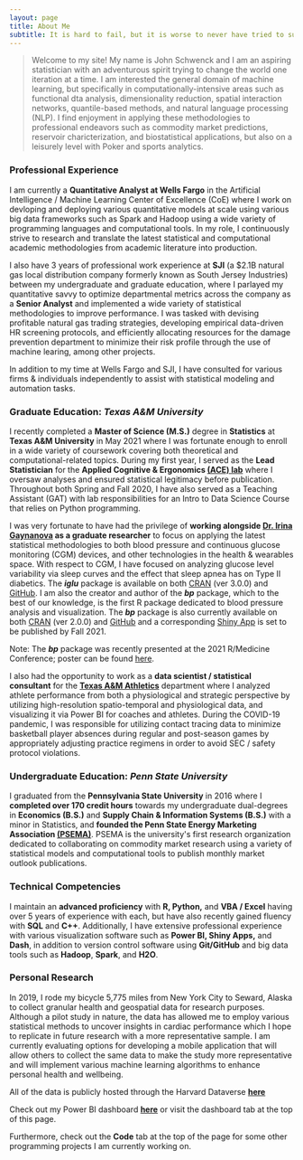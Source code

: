 ```yaml
---
layout: page
title: About Me
subtitle: It is hard to fail, but it is worse to never have tried to succeed. - Theodore Roosevelt
---
```


> Welcome to my site! My name is John Schwenck and I am an aspiring statistician with an adventurous spirit trying to change the world one iteration at a time. I am interested the general domain of machine learning, but specifically in computationally-intensive areas such as functional dta analysis, dimensionality reduction, spatial interaction networks, quantile-based methods, and natural language processing (NLP). I find enjoyment in applying these methodologies to professional endeavors such as commodity market predictions, reservoir charicterization, and biostatistical applications, but also on a leisurely level with Poker and sports analytics.

### Professional Experience
I am currently a **Quantitative Analyst at Wells Fargo** in the Artificial Intelligence / Machine Learning Center of Excellence (CoE) where I work on devloping and deploying various quantitative models at scale using various big data frameworks such as Spark and Hadoop using a wide variety of programming languages and computational tools. In my role, I continuously strive to research and translate the latest statistical and computational academic methodologies from academic literature into production.

I also have 3 years of professional work experience at **SJI** (a $2.1B natural gas local distribution company formerly known as South Jersey Industries) between my undergraduate and graduate education, where I parlayed my quantitative savvy to optimize departmental metrics across the company as a **Senior Analyst** and implemented a wide variety of statistical methodologies to improve performance. I was tasked with devising profitable natural gas trading strategies, developing empirical data-driven HR screening protocols, and efficiently allocating resources for the damage prevention department to minimize their risk profile through the use of machine learing, among other projects. 

In addition to my time at Wells Fargo and SJI, I have consulted for various firms & individuals independently to assist with statistical modeling and automation tasks. 

### Graduate Education: *Texas A&M University*
I recently completed a **Master of Science (M.S.)** degree in **Statistics** at **Texas A&M University** in May 2021 where I was fortunate enough to enroll in a wide variety of coursework covering both theoretical and computational-related topics. During my first year, I served as the **Lead Statistician** for the **Applied Cognitive & Ergonomics [(ACE) lab](https://acelab.tamu.edu/)** where I oversaw analyses and ensured statistical legitimacy before publication. Throughout both Spring and Fall 2020, I have also served as a Teaching Assistant (GAT) with lab responsibilities for an Intro to Data Science Course that relies on Python programming. 

I was very fortunate to have had the privilege of **working alongside [Dr. Irina Gaynanova](https://irinagain.github.io/) as a graduate researcher** to focus on applying the latest statistical methodologies to both blood pressure and continuous glucose monitoring (CGM) devices, and other technologies in the health & wearables space. With respect to CGM, I have focused on analyzing glucose level variability via sleep curves and the effect that sleep apnea has on Type II diabetics. The ***iglu*** package is available on both [CRAN](https://cran.r-project.org/web/packages/iglu/index.html) (ver 3.0.0) and [GitHub](https://github.com/irinagain/iglu). I am also the creator and author of the ***bp*** package, which to the best of our knowledge, is the first R package dedicated to blood pressure analysis and visualization. The ***bp*** package is also currently available on both [CRAN](https://cran.r-project.org/web/packages/bp/index.html) (ver 2.0.0) and [GitHub](https://github.com/johnschwenck/bp) and a corresponding [Shiny App](https://github.com/irinagain/bpshiny) is set to be published by Fall 2021.

Note: The ***bp*** package was recently presented at the 2021 R/Medicine Conference; poster can be found [here](https://johnschwenck.github.io/img/R_Med_Poster_bp.pdf).

I also had the opportunity to work as a **data scientist / statistical consultant** for the **[Texas A&M Athletics](https://www.tamu.edu/athletics/index.html)** department where I analyzed athlete performance from both a physiological and strategic perspective by utilizing high-resolution spatio-temporal and physiological data, and visualizing it via Power BI for coaches and athletes. During the COVID-19 pandemic, I was responsible for utilizing contact tracing data to minimize basketball player absences during regular and post-season games by appropriately adjusting practice regimens in order to avoid SEC / safety protocol violations. 

### Undergraduate Education: *Penn State University*
I graduated from the **Pennsylvania State University** in 2016 where I **completed over 170 credit hours** towards my undergraduate dual-degrees in **Economics (B.S.)** and **Supply Chain & Information Systems (B.S.)** with a minor in Statistics, and **founded the Penn State Energy Marketing Association [(PSEMA)](https://www.pennstateema.com/)**. PSEMA is the university's first research organization dedicated to collaborating on commodity market research using a variety of statistical models and computational tools to publish monthly market outlook publications.

### Technical Competencies
I maintain an **advanced proficiency** with **R, Python,** and **VBA / Excel** having over 5 years of experience with each, but have also recently gained fluency with **SQL** and **C++**. Additionally, I have extensive professional experience with various visualization software such as **Power BI, Shiny Apps,** and **Dash**, in addition to version control software using **Git/GitHub** and big data tools such as **Hadoop**, **Spark**, and **H2O**.

### Personal Research
In 2019, I rode my bicycle 5,775 miles from New York City to Seward, Alaska to collect granular health and geospatial data for research purposes. Although a pilot study in nature, the data has allowed me to employ various statistical methods to uncover insights in cardiac performance which I hope to replicate in future research with a more representative sample. I am currently evaluating options for developing a mobile application that will allow others to collect the same data to make the study more representative and will implement various machine learning algorithms to enhance personal health and wellbeing. 

All of the data is publicly hosted through the Harvard Dataverse **[here](https://dataverse.harvard.edu/dataverse/r4r)**

Check out my Power BI dashboard **[here](https://app.powerbi.com/view?r=eyJrIjoiYjdmYTAzMmEtZjllZS00Mzg4LTljZDMtMTQ1Y2EyODJkNmQ1IiwidCI6IjY4ZjM4MWUzLTQ2ZGEtNDdiOS1iYTU3LTZmMzIyYjhmMGRhMSIsImMiOjN9)** or visit the dashboard tab at the top of this page.

Furthermore, check out the **Code** tab at the top of the page for some other programming projects I am currently working on.
